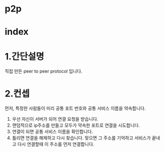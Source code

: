 p2p
=====

# index

# 1.간단설명
직접 만든 peer to peer protocol 입니다.


# 2.컨셉

먼저, 특정한 사람들이 미리 공통 포트 번호와 공통 서비스 이름을 약속합니다.

1. 우선 자신이 서버가 되어 연결 요청을 받습니다.
2. 랜덤적으로 ip주소를 만들고 모두가 약속한 포트로 연결을 시도합니다.
3. 연결이 되면 공통 서비스 이름을 확인합니다.
4. 틀리면 연결을 해제하고 다시 찾습니다. 맞으면 그 주소를 기억하고 서비스가 끝내고 다시 연결할때 이 주소를 먼저 연결합니다.